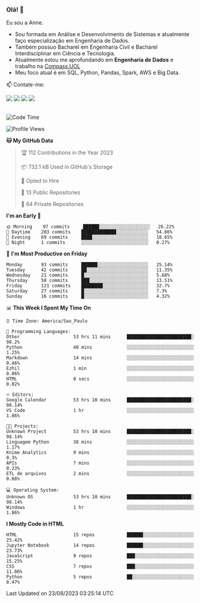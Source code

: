 ### Olá! 👋
Eu sou a Anne. 
- Sou formada em Análise e Desenvolvimento de Sistemas e atualmente faço especialização em Engenharia de Dados.
- Também possuo Bacharel em Engenharia Civil e Bacharel Interdisciplinar em Ciência e Tecnologia.
- Atualmente estou me aprofundando em **Engenharia de Dados** e trabalho na [Compass.UOL](https://compass.uol/pt/home/) 
- Meu foco atual é em SQL, Python, Pandas, Spark, AWS e Big Data.

📫 Contate-me: 

<div>
<a href="https://www.instagram.com/annekarolinefc/" target="_blank"><img src="https://img.shields.io/badge/-Instagram-%23E4405F?style=for-the-badge&logo=instagram&logoColor=white" target="_blank"></a> 
<a href = "mailto:annekarolinefc@gmail.com"><img src="https://img.shields.io/badge/-Gmail-%23333?style=for-the-badge&logo=gmail&logoColor=white" target="_blank"></a>
<a href="https://www.linkedin.com/in/devannekarolinefc/" target="_blank"><img src="https://img.shields.io/badge/-LinkedIn-%230077B5?style=for-the-badge&logo=linkedin&logoColor=white" target="_blank"></a> 
<a href="https://api.whatsapp.com/send?phone=5533991375118&text=Ol%C3%A1%20Anne!%20" target="_blank"><img src="https://img.shields.io/badge/WhatsApp-25D366?style=for-the-badge&logo=whatsapp&logoColor=white" target="_blank"></a>
</div>

  
<!--
  <img align="center" alt="Anne-An" height="30" width="40" src="https://github.com/devicons/devicon/blob/master/icons/angularjs/angularjs-original.svg">
-->

</br>

<!--START_SECTION:waka-->
![Code Time](http://img.shields.io/badge/Code%20Time-456%20hrs%2059%20mins-blue)

![Profile Views](http://img.shields.io/badge/Profile%20Views-6-blue)

**🐱 My GitHub Data** 

> 🏆 112 Contributions in the Year 2023
 > 
> 📦 732.1 kB Used in GitHub's Storage 
 > 
> 💼 Opted to Hire
 > 
> 📜 13 Public Repositories 
 > 
> 🔑 64 Private Repositories  
 > 
**I'm an Early 🐤** 

```text
🌞 Morning    97 commits     ██████░░░░░░░░░░░░░░░░░░░   26.22% 
🌇 Daytime    203 commits    █████████████░░░░░░░░░░░░   54.86% 
🌃 Evening    69 commits     ████░░░░░░░░░░░░░░░░░░░░░   18.65% 
🌙 Night      1 commits      ░░░░░░░░░░░░░░░░░░░░░░░░░   0.27%

```
📅 **I'm Most Productive on Friday** 

```text
Monday       93 commits     ██████░░░░░░░░░░░░░░░░░░░   25.14% 
Tuesday      42 commits     ██░░░░░░░░░░░░░░░░░░░░░░░   11.35% 
Wednesday    21 commits     █░░░░░░░░░░░░░░░░░░░░░░░░   5.68% 
Thursday     50 commits     ███░░░░░░░░░░░░░░░░░░░░░░   13.51% 
Friday       121 commits    ████████░░░░░░░░░░░░░░░░░   32.7% 
Saturday     27 commits     █░░░░░░░░░░░░░░░░░░░░░░░░   7.3% 
Sunday       16 commits     █░░░░░░░░░░░░░░░░░░░░░░░░   4.32%

```


📊 **This Week I Spent My Time On** 

```text
⌚︎ Time Zone: America/Sao_Paulo

💬 Programming Languages: 
Other                    53 hrs 11 mins      ████████████████████████░   98.2% 
Python                   40 mins             ░░░░░░░░░░░░░░░░░░░░░░░░░   1.25% 
Markdown                 14 mins             ░░░░░░░░░░░░░░░░░░░░░░░░░   0.46% 
Ezhil                    1 min               ░░░░░░░░░░░░░░░░░░░░░░░░░   0.06% 
HTML                     0 secs              ░░░░░░░░░░░░░░░░░░░░░░░░░   0.02%

🔥 Editors: 
Google Calendar          53 hrs 10 mins      ████████████████████████░   98.14% 
VS Code                  1 hr                ░░░░░░░░░░░░░░░░░░░░░░░░░   1.86%

🐱‍💻 Projects: 
Unknown Project          53 hrs 10 mins      ████████████████████████░   98.14% 
Linguagem Python         38 mins             ░░░░░░░░░░░░░░░░░░░░░░░░░   1.17% 
Knime Analytics          9 mins              ░░░░░░░░░░░░░░░░░░░░░░░░░   0.3% 
APIs                     7 mins              ░░░░░░░░░░░░░░░░░░░░░░░░░   0.23% 
ETL de arquivos          2 mins              ░░░░░░░░░░░░░░░░░░░░░░░░░   0.08%

💻 Operating System: 
Unknown OS               53 hrs 10 mins      ████████████████████████░   98.14% 
Windows                  1 hr                ░░░░░░░░░░░░░░░░░░░░░░░░░   1.86%

```

**I Mostly Code in HTML** 

```text
HTML                     15 repos            ██████░░░░░░░░░░░░░░░░░░░   25.42% 
Jupyter Notebook         14 repos            ██████░░░░░░░░░░░░░░░░░░░   23.73% 
JavaScript               9 repos             ███░░░░░░░░░░░░░░░░░░░░░░   15.25% 
CSS                      7 repos             ███░░░░░░░░░░░░░░░░░░░░░░   11.86% 
Python                   5 repos             ██░░░░░░░░░░░░░░░░░░░░░░░   8.47%

```



 Last Updated on 23/08/2023 03:25:14 UTC
<!--END_SECTION:waka-->
  
